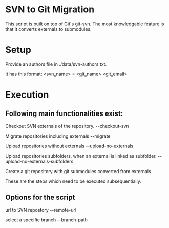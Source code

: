 # SVN to Git Migration
This script is built on top of Git's git-svn. The most knowledgable feature is
that it converts externals to submodules.

# Setup
Provide an authors file in ./data/svn-authors.txt.

It has this format: <svn_name> = <git_name> <git_email> 

# Execution

## Following main functionalities  exist:

Checkout SVN externals of the repository.
--checkout-svn


Migrate repositories including externals
--migrate

Upload repositories without externals
--upload-no-externals

Upload repositories subfolders, when an external is linked as subfolder.
--upload-no-externals-subfolders

Create a git repository with git submodules converted from externals

These are the steps which need to be executed subsequentially.

## Options for the script  
url to SVN repostory
--remote-url

select a specific branch
--branch-path

